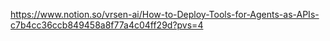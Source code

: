 https://www.notion.so/vrsen-ai/How-to-Deploy-Tools-for-Agents-as-APIs-c7b4cc36ccb849458a8f77a4c04ff29d?pvs=4